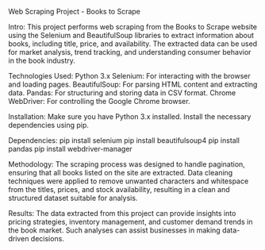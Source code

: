 
Web Scraping Project - Books to Scrape

Intro:
This project performs web scraping from the Books to Scrape website using the Selenium and BeautifulSoup libraries to extract information about books, including title, price, and availability. The extracted data can be used for market analysis, trend tracking, and understanding consumer behavior in the book industry.

Technologies Used:
Python 3.x
Selenium: For interacting with the browser and loading pages.
BeautifulSoup: For parsing HTML content and extracting data.
Pandas: For structuring and storing data in CSV format.
Chrome WebDriver: For controlling the Google Chrome browser.

Installation:
Make sure you have Python 3.x installed.
Install the necessary dependencies using pip.

Dependencies:
pip install selenium
pip install beautifulsoup4
pip install pandas
pip install webdriver-manager

Methodology:
The scraping process was designed to handle pagination, ensuring that all books listed on the site are extracted. Data cleaning techniques were applied to remove unwanted characters and whitespace from the titles, prices, and stock availability, resulting in a clean and structured dataset suitable for analysis.

Results:
The data extracted from this project can provide insights into pricing strategies, inventory management, and customer demand trends in the book market. Such analyses can assist businesses in making data-driven decisions.

